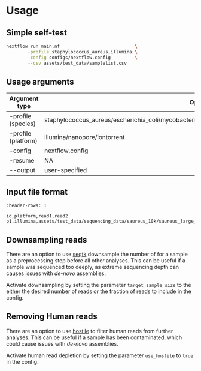 # Usage

## Simple self-test

```bash
nextflow run main.nf                            \
        -profile staphylococcus_aureus,illumina \
        -config configs/nextflow.config         \
        --csv assets/test_data/samplelist.csv
```

## Usage arguments

| Argument type       | Options                                                                                                | Required |
| ------------------- | ------------------------------------------------------------------------------------------------------ | -------- |
| -profile (species)  | staphylococcus_aureus/escherichia_coli/mycobacterium_tuberculosis/streptococcus_pyogenes/streptococcus | True     |
| -profile (platform) | illumina/nanopore/iontorrent                                                                           | True     |
| -config             | nextflow.config                                                                                        | True     |
| -resume             | NA                                                                                                     | False    |
| --output            | user-specified                                                                                         | False    |

## Input file format 

```{csv-table} Example of a *samplelist* input file in CSV format.
:header-rows: 1

id,platform,read1,read2
p1,illumina,assets/test_data/sequencing_data/saureus_10k/saureus_large_R1_001.fastq.gz,assets/test_data/sequencing_data/saureus_10k/saureus_large_R2_001.fastq.gz
```

## Downsampling reads

There are an option to use [seqtk](https://github.com/lh3/seqtk) downsample the number of for a sample as a preprocessing step before all other analyses. This can be useful if a sample was sequenced too deeply, as extreme sequencing depth can causes issues with *de-novo* assemblies.

Activate downsampling by setting the parameter `target_sample_size` to the either the desired number of reads or the fraction of reads to include in the config.

## Removing Human reads

There are an option to use [hostile](https://github.com/bede/hostile) to filter human reads from further analyses. This can be useful if a sample has been contaminated, which could cause issues with *de-novo* assemblies.

Activate human read depletion by setting the parameter `use_hostile` to `true` in the config.